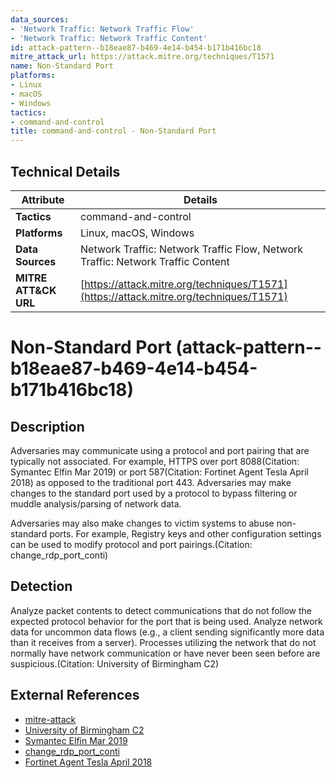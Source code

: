 ```yaml
---
data_sources:
- 'Network Traffic: Network Traffic Flow'
- 'Network Traffic: Network Traffic Content'
id: attack-pattern--b18eae87-b469-4e14-b454-b171b416bc18
mitre_attack_url: https://attack.mitre.org/techniques/T1571
name: Non-Standard Port
platforms:
- Linux
- macOS
- Windows
tactics:
- command-and-control
title: command-and-control - Non-Standard Port
---
```


## Technical Details

| Attribute | Details |
|-----------|----------|
| **Tactics** | command-and-control |
| **Platforms** | Linux, macOS, Windows |
| **Data Sources** | Network Traffic: Network Traffic Flow, Network Traffic: Network Traffic Content |
| **MITRE ATT&CK URL** | [https://attack.mitre.org/techniques/T1571](https://attack.mitre.org/techniques/T1571) |

# Non-Standard Port (attack-pattern--b18eae87-b469-4e14-b454-b171b416bc18)

## Description
Adversaries may communicate using a protocol and port pairing that are typically not associated. For example, HTTPS over port 8088(Citation: Symantec Elfin Mar 2019) or port 587(Citation: Fortinet Agent Tesla April 2018) as opposed to the traditional port 443. Adversaries may make changes to the standard port used by a protocol to bypass filtering or muddle analysis/parsing of network data.

Adversaries may also make changes to victim systems to abuse non-standard ports. For example, Registry keys and other configuration settings can be used to modify protocol and port pairings.(Citation: change_rdp_port_conti)

## Detection
Analyze packet contents to detect communications that do not follow the expected protocol behavior for the port that is being used. Analyze network data for uncommon data flows (e.g., a client sending significantly more data than it receives from a server). Processes utilizing the network that do not normally have network communication or have never been seen before are suspicious.(Citation: University of Birmingham C2)

## External References
- [mitre-attack](https://attack.mitre.org/techniques/T1571)
- [University of Birmingham C2](https://arxiv.org/ftp/arxiv/papers/1408/1408.1136.pdf)
- [Symantec Elfin Mar 2019](https://www.symantec.com/blogs/threat-intelligence/elfin-apt33-espionage)
- [change_rdp_port_conti](https://x.com/TheDFIRReport/status/1498657772254240768)
- [Fortinet Agent Tesla April 2018](https://www.fortinet.com/blog/threat-research/analysis-of-new-agent-tesla-spyware-variant.html)
